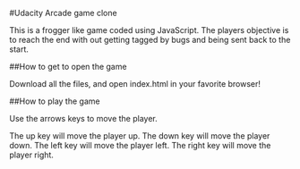 #Udacity Arcade game clone

This is a frogger like game coded using JavaScript. The players objective is to reach the end with out getting tagged by bugs and being sent back to the start.

##How to get to open the game

Download all the files, and open index.html in your favorite browser!

##How to play the game

Use the arrows keys to move the player.

The up key will move the player up.
The down key will move the player down.
The left key will move the player left.
The right key will move the player right.
